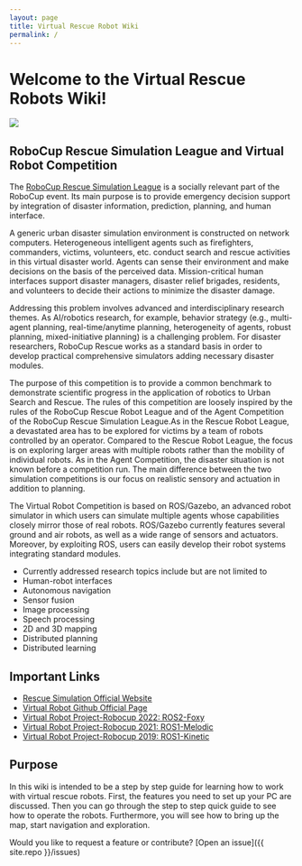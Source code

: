 ```yaml
---
layout: page
title: Virtual Rescue Robot Wiki
permalink: /
---
```


# Welcome to the Virtual Rescue Robots Wiki!

<img src="https://robocup-rsvrl.github.io/assets/img/overview.jpg"/>

## RoboCup Rescue Simulation League and Virtual Robot Competition

The [RoboCup Rescue Simulation League](https://www.robocup.org/leagues/27) is a socially relevant part of the RoboCup event. Its main purpose is to provide emergency decision support by integration of disaster information, prediction, planning, and human interface.

A generic urban disaster simulation environment is constructed on network computers. Heterogeneous intelligent agents such as firefighters, commanders, victims, volunteers, etc. conduct search and rescue activities in this virtual disaster world. Agents can sense their environment and make decisions on the basis of the perceived data. Mission-critical human interfaces support disaster managers, disaster relief brigades, residents, and volunteers to decide their actions to minimize the disaster damage.

Addressing this problem involves advanced and interdisciplinary research themes. As AI/robotics research, for example, behavior strategy (e.g., multi-agent planning, real-time/anytime planning, heterogeneity of agents, robust planning, mixed-initiative planning) is a challenging problem. For disaster researchers, RoboCup Rescue works as a standard basis in order to develop practical comprehensive simulators adding necessary disaster modules.

The purpose of this competition is to provide a common benchmark to demonstrate scientific progress in the application of robotics to Urban Search and Rescue. The rules of this competition are loosely inspired by the rules of the RoboCup Rescue Robot League and of the Agent Competition of the RoboCup Rescue Simulation League.As in the Rescue Robot League, a devastated area has to be explored for victims by a team of robots controlled by an operator. Compared to the Rescue Robot League, the focus is on exploring larger areas with multiple robots
rather than the mobility of individual robots. As in the Agent Competition, the disaster situation is not known before a competition run. The main difference between the two simulation competitions is our focus on realistic sensory and actuation in addition to planning. 

The Virtual Robot Competition is based on ROS/Gazebo, an advanced robot simulator in which users can simulate multiple agents whose capabilities closely mirror those of real robots. ROS/Gazebo currently features several ground and air robots, as well as a wide range of sensors and actuators. Moreover, by exploiting ROS, users can easily develop their robot systems integrating standard modules.

* Currently addressed research topics include but are not limited to
* Human-robot interfaces
* Autonomous navigation
* Sensor fusion
* Image processing
* Speech processing
* 2D and 3D mapping
* Distributed planning
* Distributed learning
  
## Important Links
* [Rescue Simulation Official Website](https://rescuesim.robocup.org/)
* [Virtual Robot Github Official Page](https://github.com/RoboCup-RSVRL)
* [Virtual Robot Project-Robocup 2022: ROS2-Foxy](https://github.com/RoboCup-RSVRL/RoboCup2022RVRL_Demo)
* [Virtual Robot Project-Robocup 2021: ROS1-Melodic](https://github.com/RoboCup-RSVRL/RoboCup2021RVRL_Demo)
* [Virtual Robot Project-Robocup 2019: ROS1-Kinetic](https://github.com/RoboCup-RSVRL/RoboCup2019RVRL_Demo)

## Purpose
In this wiki is intended to be a step by step guide for learning how to work with virtual rescue robots. First, the features you need to set up your PC are discussed. Then you can go through the step to step quick guide to see how to operate the robots. Furthermore, you will see how to bring up the map, start navigation and exploration.




Would you like to request a feature or contribute?
[Open an issue]({{ site.repo }}/issues)
